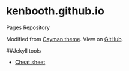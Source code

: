 # kenbooth.github.io
Pages Repository
 
Modified from [Cayman theme](https://pages-themes.github.io/cayman/). View on [GitHub](https://github.com/pages-themes/cayman).

##Jekyll tools
- [Cheat sheet](https://devhints.io/jekyll)
